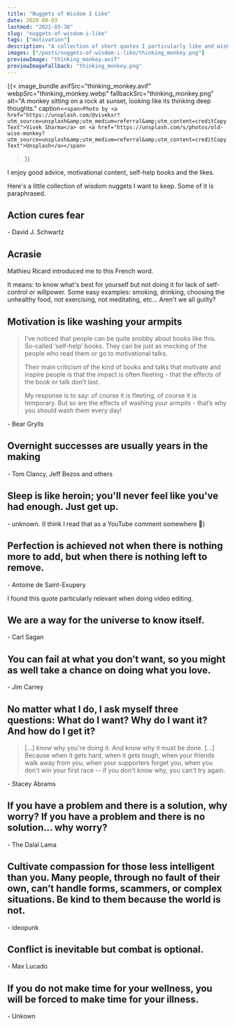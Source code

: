 ```yaml
---
title: "Nuggets of Wisdom I Like"
date: 2020-08-03
lastmod: "2021-03-30"
slug: "nuggets-of-wisdom-i-like"
tags: ["motivation"]
description: "A collection of short quotes I particularly like and wish to remember."
images: ["/posts/nuggets-of-wisdom-i-like/thinking_monkey.png"]
previewImage: "thinking_monkey.avif"
previewImageFallback: "thinking_monkey.png"
---
```

{{< image_bundle
    avifSrc="thinking_monkey.avif" 
    webpSrc="thinking_monkey.webp" 
    fallbackSrc="thinking_monkey.png" 
    alt="A monkey sitting on a rock at sunset, looking like its thinking deep thoughts."
    caption=`<span>Photo by <a href="https://unsplash.com/@vivekxr?utm_source=unsplash&amp;utm_medium=referral&amp;utm_content=creditCopyText">Vivek Sharma</a> on <a href="https://unsplash.com/s/photos/old-wise-monkey?utm_source=unsplash&amp;utm_medium=referral&amp;utm_content=creditCopyText">Unsplash</a></span>`
>}}

I enjoy good advice, motivational content, self-help books and the likes.

Here's a little collection of wisdom nuggets I want to keep. Some of it is paraphrased.

## Action cures fear 
\- David J. Schwartz

## Acrasie
Mathieu Ricard introduced me to this French word.

It means: to know what's best for yourself but not doing it for lack of self-control or willpower.
Some easy examples: smoking, drinking, choosing the unhealthy food, not exercising, not meditating, etc... Aren't we all guilty?

## Motivation is like washing your armpits
> I’ve noticed that people can be quite snobby about books like this. So-called ‘self-help’ books. They can be just as mocking of the people who read them or go to motivational talks.
>
> Their main criticism of the kind of books and talks that motivate and inspire people is that the impact is often fleeting - that the effects of the book or talk don’t last.
>
> My response is to say: of course it is fleeting, of course it is temporary. But so are the effects of washing your armpits - that’s why you should wash them every day!

\- Bear Grylls

## Overnight successes are usually years in the making
\- Tom Clancy, Jeff Bezos and others

## Sleep is like heroin; you'll never feel like you've had enough. Just get up.
\- unknown. (I think I read that as a YouTube comment somewhere 🤔)

## Perfection is achieved not when there is nothing more to add, but when there is nothing left to remove.
\- Antoine de Saint-Exupery

I found this quote particularly relevant when doing video editing.

## We are a way for the universe to know itself.
\- Carl Sagan

## You can fail at what you don’t want, so you might as well take a chance on doing what you love.
\- Jim Carrey

## No matter what I do, I ask myself three questions: What do I want? Why do I want it? And how do I get it? 
> [...] know why you're doing it. And know why it must be done. [...] Because when it gets hard, when it gets tough, when your friends walk away from you, when your supporters forget you, when you don't win your first race -- if you don't know why, you can't try again. 

\- Stacey Abrams

## If you have a problem and there is a solution, why worry? If you have a problem and there is no solution... why worry?
\- The Dalaï Lama

## Cultivate compassion for those less intelligent than you. Many people, through no fault of their own, can’t handle forms, scammers, or complex situations. Be kind to them because the world is not. 
\- ideopunk 

## Conflict is inevitable but combat is optional.
\- Max Lucado 

## If you do not make time for your wellness, you will be forced to make time for your illness.
\- Unkown
<!--

## The main thing that I learned about conspiracy theory is that conspiracy theorists actually believe in a conspiracy because that is more comforting. The truth of the world is that it is chaotic. The truth is, that it is not the Jewish banking conspiracy or the grey aliens or the 12 foot reptiloids from another dimension that are in control. The truth is more frightening, nobody is in control. The world is rudderless.

\- Alan Moore, snake wizard

-->